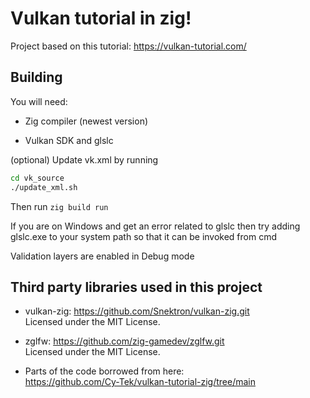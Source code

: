 # Vulkan tutorial in zig!

Project based on this tutorial: https://vulkan-tutorial.com/

## Building

You will need:

* Zig compiler (newest version)

* Vulkan SDK and glslc <br>

(optional) Update vk.xml by running 
```bash
cd vk_source
./update_xml.sh
```

Then run `zig build run`

If you are on Windows and get an error related to glslc then try adding glslc.exe to your system path so that it can be invoked from cmd

Validation layers are enabled in Debug mode

## Third party libraries used in this project

* vulkan-zig: https://github.com/Snektron/vulkan-zig.git <br>
Licensed under the MIT License.


* zglfw: https://github.com/zig-gamedev/zglfw.git <br>
Licensed under the MIT License.


* Parts of the code borrowed from here: <br>
https://github.com/Cy-Tek/vulkan-tutorial-zig/tree/main


